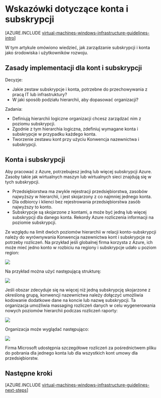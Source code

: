<properties
    pageTitle="Subskrypcja i wskazówki dotyczące konta | Microsoft Azure"
    description="Informacje na temat ważnych wskazówek projektowania i wdrażania dla kont Azure i subskrypcji."
    documentationCenter=""
    services="virtual-machines-windows"
    authors="iainfoulds"
    manager="timlt"
    editor=""
    tags="azure-resource-manager"/>

<tags
    ms.service="virtual-machines-windows"
    ms.workload="infrastructure-services"
    ms.tgt_pltfrm="vm-windows"
    ms.devlang="na"
    ms.topic="article"
    ms.date="09/08/2016"
    ms.author="iainfou"/>

# <a name="subscription-and-accounts-guidelines"></a>Wskazówki dotyczące konta i subskrypcji

[AZURE.INCLUDE [virtual-machines-windows-infrastructure-guidelines-intro](../../includes/virtual-machines-windows-infrastructure-guidelines-intro.md)] 

W tym artykule omówiono wiedzieć, jak zarządzanie subskrypcji i konta jako środowiska i użytkowników rozwoju.


## <a name="implementation-guidelines-for-subscriptions-and-accounts"></a>Zasady implementacji dla kont i subskrypcji

Decyzje:

- Jakie zestaw subskrypcje i konta, potrzebne do przechowywania z pracą IT lub infrastruktury?
- W jaki sposób podziału hierarchii, aby dopasować organizacji?

Zadania:

- Definiują hierarchii logiczne organizacji chcesz zarządzać nim z poziomu subskrypcji.
- Zgodnie z tym hierarchia logiczna, zdefiniuj wymagane konta i subskrypcje w przypadku każdego konta.
- Tworzenie zestawu kont przy użyciu Konwencja nazewnictwa i subskrypcji.


## <a name="subscriptions-and-accounts"></a>Konta i subskrypcji

Aby pracować z Azure, potrzebujesz jedną lub więcej subskrypcji Azure. Zasoby takie jak wirtualnych maszyn lub wirtualnych sieci znajdują się w tych subskrypcji.

- Przedsiębiorstwa ma zwykle rejestracji przedsiębiorstwa, zasobów najwyższy w hierarchii, i jest skojarzony z co najmniej jednego konta.
- Dla odbiorcy i klienci bez rejestrowania przedsiębiorstwa zasób najwyższy to konto.
- Subskrypcje są skojarzone z kontami, a może być jedną lub więcej subskrypcji dla danego konta. Rekordy Azure rozliczenia informacji na poziomie subskrypcji.

Ze względu na limit dwóch poziomów hierarchii w relacji konto-subskrypcji należy do wyrównywania Konwencja nazewnictwa kont i subskrypcje na potrzeby rozliczeń. Na przykład jeśli globalnej firma korzysta z Azure, ich może mieć jedno konto w rozbiciu na regiony i subskrypcje udało u poziom region:

![](./media/virtual-machines-common-infrastructure-service-guidelines/sub01.png)

Na przykład można użyć następującą strukturę:

![](./media/virtual-machines-common-infrastructure-service-guidelines/sub02.png)

Jeśli obszar zdecyduje się na więcej niż jedną subskrypcję skojarzone z określoną grupą, konwencji nazewnictwa należy dołączyć umożliwia kodowanie dodatkowe dane na koncie lub nazwę subskrypcji. Ta organizacja umożliwia massaging rozliczeń danych w celu wygenerowania nowych poziomów hierarchii podczas rozliczeń raporty:

![](./media/virtual-machines-common-infrastructure-service-guidelines/sub03.png)

Organizacja może wyglądać następująco:

![](./media/virtual-machines-common-infrastructure-service-guidelines/sub04.png)

Firma Microsoft udostępnia szczegółowe rozliczeń za pośrednictwem pliku do pobrania dla jednego konta lub dla wszystkich kont umowy dla przedsiębiorstw.


## <a name="next-steps"></a>Następne kroki

[AZURE.INCLUDE [virtual-machines-windows-infrastructure-guidelines-next-steps](../../includes/virtual-machines-windows-infrastructure-guidelines-next-steps.md)] 